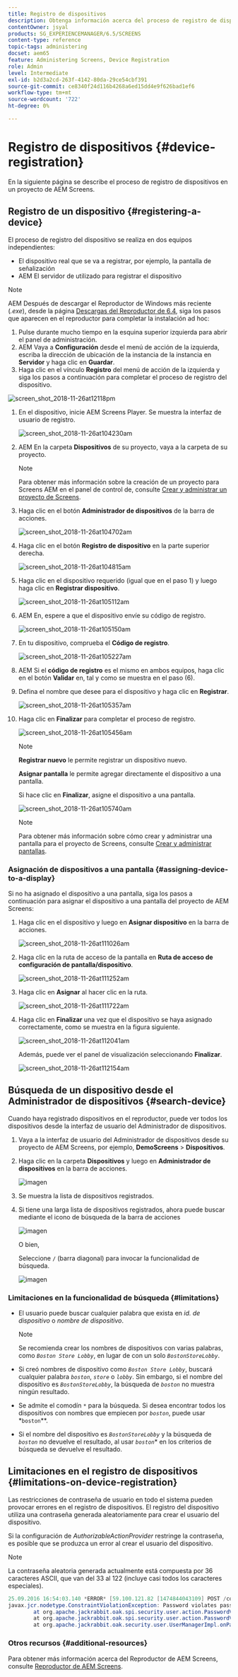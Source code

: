 ```yaml
---
title: Registro de dispositivos
description: Obtenga información acerca del proceso de registro de dispositivos en un proyecto de AEM Screens.
contentOwner: jsyal
products: SG_EXPERIENCEMANAGER/6.5/SCREENS
content-type: reference
topic-tags: administering
docset: aem65
feature: Administering Screens, Device Registration
role: Admin
level: Intermediate
exl-id: b2d3a2cd-263f-4142-80da-29ce54cbf391
source-git-commit: ce8340f24d116b4268a6ed15dd4e9f626bad1ef6
workflow-type: tm+mt
source-wordcount: '722'
ht-degree: 0%

---
```


# Registro de dispositivos {#device-registration}

En la siguiente página se describe el proceso de registro de dispositivos en un proyecto de AEM Screens.

## Registro de un dispositivo {#registering-a-device}

El proceso de registro del dispositivo se realiza en dos equipos independientes:

* El dispositivo real que se va a registrar, por ejemplo, la pantalla de señalización
* AEM El servidor de utilizado para registrar el dispositivo

>[!NOTE]
>
>AEM Después de descargar el Reproductor de Windows más reciente (*.exe*), desde la página [Descargas del Reproductor de 6.4](https://download.macromedia.com/screens/), siga los pasos que aparecen en el reproductor para completar la instalación ad hoc:
>
>1. Pulse durante mucho tiempo en la esquina superior izquierda para abrir el panel de administración.
>1. AEM Vaya a **Configuración** desde el menú de acción de la izquierda, escriba la dirección de ubicación de la instancia de la instancia en **Servidor** y haga clic en **Guardar**.
>1. Haga clic en el vínculo **Registro** del menú de acción de la izquierda y siga los pasos a continuación para completar el proceso de registro del dispositivo.
>

![screen_shot_2018-11-26at12118pm](assets/screen_shot_2018-11-26at12118pm.png)

1. En el dispositivo, inicie AEM Screens Player. Se muestra la interfaz de usuario de registro.

   ![screen_shot_2018-11-26at104230am](assets/screen_shot_2018-11-26at104230am.png)

1. AEM En la carpeta **Dispositivos** de su proyecto, vaya a la carpeta de su proyecto.

   >[!NOTE]
   >
   >Para obtener más información sobre la creación de un proyecto para Screens AEM en el panel de control de, consulte [Crear y administrar un proyecto de Screens](creating-a-screens-project.md).

1. Haga clic en el botón **Administrador de dispositivos** de la barra de acciones.

   ![screen_shot_2018-11-26at104702am](assets/screen_shot_2018-11-26at104702am.png)

1. Haga clic en el botón **Registro de dispositivo** en la parte superior derecha.

   ![screen_shot_2018-11-26at104815am](assets/screen_shot_2018-11-26at104815am.png)

1. Haga clic en el dispositivo requerido (igual que en el paso 1) y luego haga clic en **Registrar dispositivo**.

   ![screen_shot_2018-11-26at105112am](assets/screen_shot_2018-11-26at105112am.png)

1. AEM En, espere a que el dispositivo envíe su código de registro.

   ![screen_shot_2018-11-26at105150am](assets/screen_shot_2018-11-26at105150am.png)

1. En tu dispositivo, comprueba el **Código de registro**.

   ![screen_shot_2018-11-26at105227am](assets/screen_shot_2018-11-26at105227am.png)

1. AEM Si el **código de registro** es el mismo en ambos equipos, haga clic en el botón **Validar** en, tal y como se muestra en el paso (6).
1. Defina el nombre que desee para el dispositivo y haga clic en **Registrar**.

   ![screen_shot_2018-11-26at105357am](assets/screen_shot_2018-11-26at105357am.png)

1. Haga clic en **Finalizar** para completar el proceso de registro.

   ![screen_shot_2018-11-26at105456am](assets/screen_shot_2018-11-26at105456am.png)

   >[!NOTE]
   >
   >**Registrar nuevo** le permite registrar un dispositivo nuevo.
   >
   >**Asignar pantalla** le permite agregar directamente el dispositivo a una pantalla.

   Si hace clic en **Finalizar**, asigne el dispositivo a una pantalla.

   ![screen_shot_2018-11-26at105740am](assets/screen_shot_2018-11-26at105740am.png)

   >[!NOTE]
   >
   >Para obtener más información sobre cómo crear y administrar una pantalla para el proyecto de Screens, consulte [Crear y administrar pantallas](managing-displays.md).

### Asignación de dispositivos a una pantalla {#assigning-device-to-a-display}

Si no ha asignado el dispositivo a una pantalla, siga los pasos a continuación para asignar el dispositivo a una pantalla del proyecto de AEM Screens:

1. Haga clic en el dispositivo y luego en **Asignar dispositivo** en la barra de acciones.

   ![screen_shot_2018-11-26at111026am](assets/screen_shot_2018-11-26at111026am.png)

1. Haga clic en la ruta de acceso de la pantalla en **Ruta de acceso de configuración de pantalla/dispositivo**.

   ![screen_shot_2018-11-26at111252am](assets/screen_shot_2018-11-26at111252am.png)

1. Haga clic en **Asignar** al hacer clic en la ruta.

   ![screen_shot_2018-11-26at111722am](assets/screen_shot_2018-11-26at111722am.png)

1. Haga clic en **Finalizar** una vez que el dispositivo se haya asignado correctamente, como se muestra en la figura siguiente.

   ![screen_shot_2018-11-26at112041am](assets/screen_shot_2018-11-26at112041am.png)

   Además, puede ver el panel de visualización seleccionando **Finalizar**.

   ![screen_shot_2018-11-26at112154am](assets/screen_shot_2018-11-26at112154am.png)

## Búsqueda de un dispositivo desde el Administrador de dispositivos {#search-device}

Cuando haya registrado dispositivos en el reproductor, puede ver todos los dispositivos desde la interfaz de usuario del Administrador de dispositivos.

1. Vaya a la interfaz de usuario del Administrador de dispositivos desde su proyecto de AEM Screens, por ejemplo, **DemoScreens** > **Dispositivos**.

1. Haga clic en la carpeta **Dispositivos** y luego en **Administrador de dispositivos** en la barra de acciones.

   ![imagen](/help/user-guide/assets/device-manager/device-manager-1.png)

1. Se muestra la lista de dispositivos registrados.

1. Si tiene una larga lista de dispositivos registrados, ahora puede buscar mediante el icono de búsqueda de la barra de acciones

   ![imagen](/help/user-guide/assets/device-manager/device-manager-2.png)

   O bien,

   Seleccione `/` (barra diagonal) para invocar la funcionalidad de búsqueda.

   ![imagen](/help/user-guide/assets/device-manager/device-manager-3.png)


### Limitaciones en la funcionalidad de búsqueda {#limitations}

* El usuario puede buscar cualquier palabra que exista en *id. de dispositivo* o *nombre de dispositivo*.

  >[!NOTE]
  >Se recomienda crear los nombres de dispositivos con varias palabras, como *`Boston Store Lobby`*, en lugar de con un solo *`BostonStoreLobby`*.

* Si creó nombres de dispositivo como *`Boston Store Lobby`*, buscará cualquier palabra *`boston`*, *`store`* o *`lobby`*. Sin embargo, si el nombre del dispositivo es *`BostonStoreLobby`*, la búsqueda de *`boston`* no muestra ningún resultado.

* Se admite el comodín `*` para la búsqueda. Si desea encontrar todos los dispositivos con nombres que empiecen por *`boston`*, puede usar *`boston`**.

* Si el nombre del dispositivo es *`BostonStoreLobby`* y la búsqueda de *`boston`* no devuelve el resultado, al usar *`boston`** en los criterios de búsqueda se devuelve el resultado.

## Limitaciones en el registro de dispositivos {#limitations-on-device-registration}

Las restricciones de contraseña de usuario en todo el sistema pueden provocar errores en el registro de dispositivos. El registro del dispositivo utiliza una contraseña generada aleatoriamente para crear el usuario del dispositivo.

Si la configuración de *AuthorizableActionProvider* restringe la contraseña, es posible que se produzca un error al crear el usuario del dispositivo.

>[!NOTE]
>
>La contraseña aleatoria generada actualmente está compuesta por 36 caracteres ASCII, que van del 33 al 122 (incluye casi todos los caracteres especiales).

```java
25.09.2016 16:54:03.140 *ERROR* [59.100.121.82 [1474844043109] POST /content/screens/svc/registration HTTP/1.1] com.adobe.cq.screens.device.registration.impl.RegistrationServlet Error during device registration
javax.jcr.nodetype.ConstraintViolationException: Password violates password constraint (^(?=.*\d).{7,9}$).
        at org.apache.jackrabbit.oak.spi.security.user.action.PasswordValidationAction.validatePassword(PasswordValidationAction.java:105)
        at org.apache.jackrabbit.oak.spi.security.user.action.PasswordValidationAction.onPasswordChange(PasswordValidationAction.java:76)
        at org.apache.jackrabbit.oak.security.user.UserManagerImpl.onPasswordChange(UserManagerImpl.java:308)
```

### Otros recursos {#additional-resources}

Para obtener más información acerca del Reproductor de AEM Screens, consulte [Reproductor de AEM Screens](working-with-screens-player.md).
